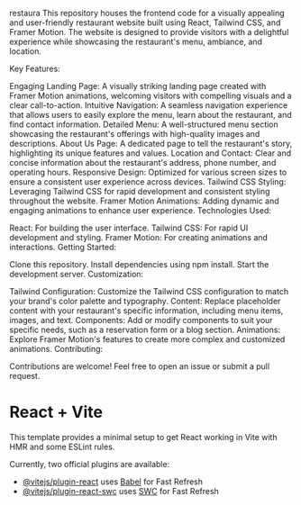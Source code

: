 restaura
This repository houses the frontend code for a visually appealing and user-friendly restaurant website built using React, Tailwind CSS, and Framer Motion. The website is designed to provide visitors with a delightful experience while showcasing the restaurant's menu, ambiance, and location.

Key Features:

Engaging Landing Page: A visually striking landing page created with Framer Motion animations, welcoming visitors with compelling visuals and a clear call-to-action. Intuitive Navigation: A seamless navigation experience that allows users to easily explore the menu, learn about the restaurant, and find contact information. Detailed Menu: A well-structured menu section showcasing the restaurant's offerings with high-quality images and descriptions. About Us Page: A dedicated page to tell the restaurant's story, highlighting its unique features and values. Location and Contact: Clear and concise information about the restaurant's address, phone number, and operating hours. Responsive Design: Optimized for various screen sizes to ensure a consistent user experience across devices. Tailwind CSS Styling: Leveraging Tailwind CSS for rapid development and consistent styling throughout the website. Framer Motion Animations: Adding dynamic and engaging animations to enhance user experience. Technologies Used:

React: For building the user interface. Tailwind CSS: For rapid UI development and styling. Framer Motion: For creating animations and interactions. Getting Started:

Clone this repository. Install dependencies using npm install. Start the development server. Customization:

Tailwind Configuration: Customize the Tailwind CSS configuration to match your brand's color palette and typography. Content: Replace placeholder content with your restaurant's specific information, including menu items, images, and text. Components: Add or modify components to suit your specific needs, such as a reservation form or a blog section. Animations: Explore Framer Motion's features to create more complex and customized animations. Contributing:

Contributions are welcome! Feel free to open an issue or submit a pull request.

# React + Vite

This template provides a minimal setup to get React working in Vite with HMR and some ESLint rules.

Currently, two official plugins are available:

- [@vitejs/plugin-react](https://github.com/vitejs/vite-plugin-react/blob/main/packages/plugin-react/README.md) uses [Babel](https://babeljs.io/) for Fast Refresh
- [@vitejs/plugin-react-swc](https://github.com/vitejs/vite-plugin-react-swc) uses [SWC](https://swc.rs/) for Fast Refresh

